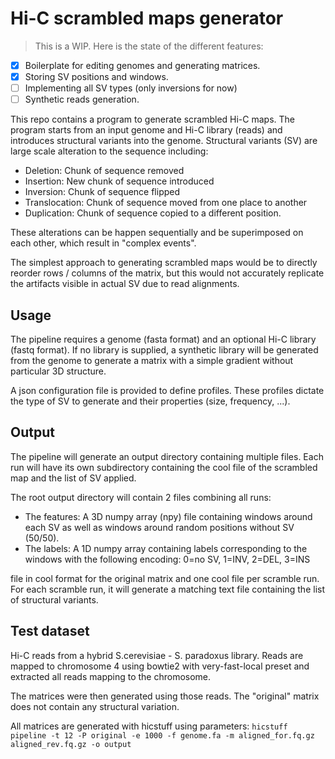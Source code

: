 # Hi-C scrambled maps generator

> This is a WIP. Here is the state of the different features:

* [x] Boilerplate for editing genomes and generating matrices.
* [x] Storing SV positions and windows.
* [ ] Implementing all SV types (only inversions for now)
* [ ] Synthetic reads generation.

This repo contains a program to generate scrambled Hi-C maps. The program starts from an input genome and Hi-C library (reads) and introduces structural variants into the genome. Structural variants (SV) are large scale alteration to the sequence including:

* Deletion: Chunk of sequence removed
* Insertion: New chunk of sequence introduced
* Inversion: Chunk of sequence flipped
* Translocation: Chunk of sequence moved from one place to another
* Duplication: Chunk of sequence copied to a different position.

These alterations can be happen sequentially and be superimposed on each other, which result in "complex events".

The simplest approach to generating scrambled maps would be to directly reorder rows / columns of the matrix, but this would not accurately replicate the artifacts visible in actual SV due to read alignments.

## Usage

The pipeline requires a genome (fasta format) and an optional Hi-C library (fastq format). If no library is supplied, a synthetic library will be generated from the genome to generate a matrix with a simple gradient without particular 3D structure.

A json configuration file is provided to define profiles. These profiles dictate the type of SV to generate and their properties (size, frequency, ...).

## Output

The pipeline will generate an output directory containing multiple files.
Each run will have its own subdirectory containing the cool file of the scrambled map and the list of SV applied.

The root output directory will contain 2 files combining all runs:
* The features: A 3D numpy array (npy) file containing windows around each SV as well as windows around random positions without SV (50/50).
* The labels: A 1D numpy array containing labels corresponding to the windows with the following encoding: 0=no SV, 1=INV, 2=DEL, 3=INS

file in cool format for the original matrix and one cool file per scramble run. For each scramble run, it will generate a matching text file containing the list of structural variants.

## Test dataset

Hi-C reads from a hybrid S.cerevisiae - S. paradoxus library. Reads are mapped to chromosome 4 using bowtie2 with very-fast-local preset and extracted all reads mapping to the chromosome.

The matrices were then generated using those reads. The "original" matrix does not contain any structural variation.

All matrices are generated with hicstuff using parameters:
`hicstuff pipeline -t 12 -P original -e 1000 -f genome.fa -m aligned_for.fq.gz aligned_rev.fq.gz -o output`
